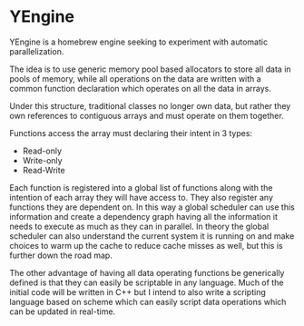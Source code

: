 YEngine
========

YEngine is a homebrew engine seeking to experiment with automatic parallelization.

The idea is to use generic memory pool based allocators to store all data in
pools of memory, while all operations on the data are written with a common
function declaration which operates on all the data in arrays.

Under this structure, traditional classes no longer own data, but rather they
own references to contiguous arrays and must operate on them together.

Functions access the array must declaring their intent in 3 types:
  * Read-only
  * Write-only
  * Read-Write

Each function is registered into a global list of functions along with the
intention of each array they will have access to. They also register any
functions they are dependent on. In this way a global scheduler can use
this information and create a dependency graph having all the information
it needs to execute as much as they can in parallel. In theory the global
scheduler can also understand the current system it is running on and
make choices to warm up the cache to reduce cache misses as well, but this
is further down the road map.

The other advantage of having all data operating functions be generically
defined is that they can easily be scriptable in any language. Much of the
initial code will be written in C++ but I intend to also write a scripting
language based on scheme which can easily script data operations which
can be updated in real-time.
